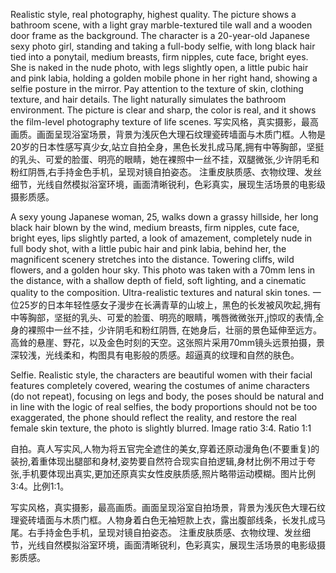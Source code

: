 Realistic style, real photography, highest quality. The picture shows a bathroom scene, with a light gray marble-textured tile wall and a wooden door frame as the background. The character is a 20-year-old Japanese sexy photo girl, standing and taking a full-body selfie, with long black hair tied into a ponytail, medium breasts, firm nipples, cute face, bright eyes. She is naked in the nude photo, with legs slightly open, a little pubic hair and pink labia, holding a golden mobile phone in her right hand, showing a selfie posture in the mirror. Pay attention to the texture of skin, clothing texture, and hair details. The light naturally simulates the bathroom environment. The picture is clear and sharp, the color is real, and it shows the film-level photography texture of life scenes.
写实风格，真实摄影，最高画质。画面呈现浴室场景，背景为浅灰色大理石纹理瓷砖墙面与木质门框。人物是20岁的日本性感写真少女,站立自拍全身，黑色长发扎成马尾,拥有中等胸部，坚挺的乳头、可爱的脸蛋、明亮的眼睛，她在裸照中一丝不挂，双腿微张,少许阴毛和粉红阴唇,右手持金色手机，呈现对镜自拍姿态。 注重皮肤质感、衣物纹理、发丝细节，光线自然模拟浴室环境，画面清晰锐利，色彩真实，展现生活场景的电影级摄影质感。


A sexy young Japanese woman, 25, walks down a grassy hillside, her long black hair blown by the wind, medium breasts, firm nipples, cute face, bright eyes, lips slightly parted, a look of amazement, completely nude in full body shot, with a little pubic hair and pink labia, behind her, the magnificent scenery stretches into the distance. Towering cliffs, wild flowers, and a golden hour sky. This photo was taken with a 70mm lens in the distance, with a shallow depth of field, soft lighting, and a cinematic quality to the composition. Ultra-realistic textures and natural skin tones.
一位25岁的日本年轻性感女子漫步在长满青草的山坡上，黑色的长发被风吹起,拥有中等胸部，坚挺的乳头、可爱的脸蛋、明亮的眼睛，嘴唇微微张开,j惊叹的表情,全身的裸照中一丝不挂，少许阴毛和粉红阴唇, 在她身后，壮丽的景色延伸至远方。高耸的悬崖、野花，以及金色时刻的天空。这张照片采用70mm镜头远景拍摄，景深较浅，光线柔和，构图具有电影般的质感。超逼真的纹理和自然的肤色。


Selfie. Realistic style, the characters are beautiful women with their facial features completely covered, wearing the costumes of anime characters (do not repeat), focusing on legs and body, the poses should be natural and in line with the logic of real selfies, the body proportions should not be too exaggerated, the phone should reflect the reality, and restore the real female skin texture, the photo is slightly blurred. Image ratio 3:4. Ratio 1:1

自拍。真人写实风,人物为将五官完全遮住的美女,穿着还原动漫角色(不要重复)的装扮,着重体现出腿部和身材,姿势要自然符合现实自拍逻辑,身材比例不用过于夸张,手机要体现出真实,更加还原真实女性皮肤质感,照片略带运动模糊。图片比例3:4。比例1:1。


写实风格，真实摄影，最高画质。画面呈现浴室自拍场景，背景为浅灰色大理石纹理瓷砖墙面与木质门框。人物身着白色无袖短款上衣，露出腹部线条，长发扎成马尾。右手持金色手机，呈现对镜自拍姿态。 注重皮肤质感、衣物纹理、发丝细节，光线自然模拟浴室环境，画面清晰锐利，色彩真实，展现生活场景的电影级摄影质感。
